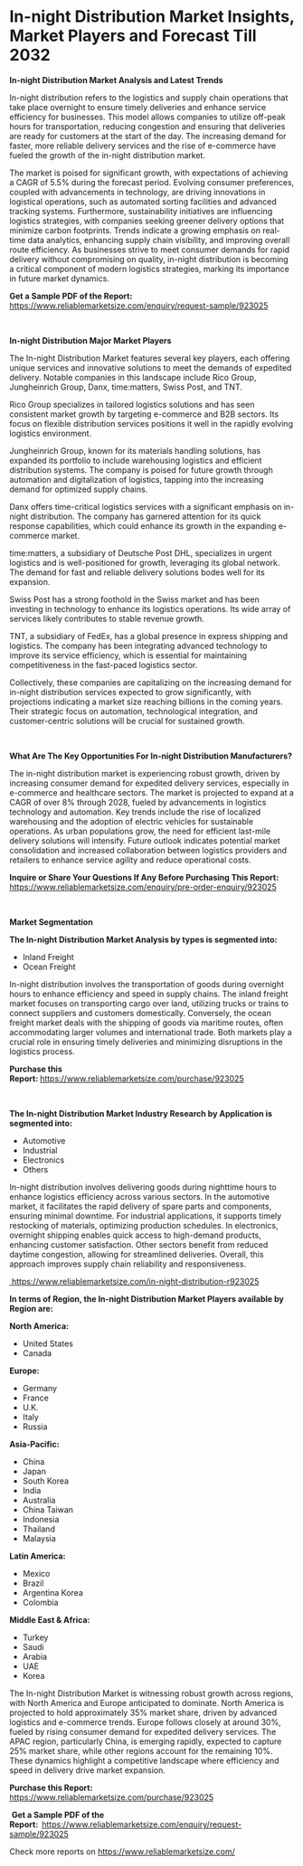 <p><h1>In-night Distribution Market Insights, Market Players and Forecast Till 2032</h1></p><p><strong>In-night Distribution Market Analysis and Latest Trends</strong></p>
<p><p>In-night distribution refers to the logistics and supply chain operations that take place overnight to ensure timely deliveries and enhance service efficiency for businesses. This model allows companies to utilize off-peak hours for transportation, reducing congestion and ensuring that deliveries are ready for customers at the start of the day. The increasing demand for faster, more reliable delivery services and the rise of e-commerce have fueled the growth of the in-night distribution market.</p><p>The market is poised for significant growth, with expectations of achieving a CAGR of 5.5% during the forecast period. Evolving consumer preferences, coupled with advancements in technology, are driving innovations in logistical operations, such as automated sorting facilities and advanced tracking systems. Furthermore, sustainability initiatives are influencing logistics strategies, with companies seeking greener delivery options that minimize carbon footprints. Trends indicate a growing emphasis on real-time data analytics, enhancing supply chain visibility, and improving overall route efficiency. As businesses strive to meet consumer demands for rapid delivery without compromising on quality, in-night distribution is becoming a critical component of modern logistics strategies, marking its importance in future market dynamics.</p></p>
<p><strong>Get a Sample PDF of the Report:&nbsp;</strong> <a href="https://www.reliablemarketsize.com/enquiry/request-sample/923025?utm_campaign=2457&utm_medium=2&utm_source=Github&utm_content=ia&utm_term=11032025&utm_id=in-night-distribution">https://www.reliablemarketsize.com/enquiry/request-sample/923025</a></p>
<p>&nbsp;</p>
<p><strong>In-night Distribution Major Market Players</strong></p>
<p><p>The In-night Distribution Market features several key players, each offering unique services and innovative solutions to meet the demands of expedited delivery. Notable companies in this landscape include Rico Group, Jungheinrich Group, Danx, time:matters, Swiss Post, and TNT.</p><p>Rico Group specializes in tailored logistics solutions and has seen consistent market growth by targeting e-commerce and B2B sectors. Its focus on flexible distribution services positions it well in the rapidly evolving logistics environment.</p><p>Jungheinrich Group, known for its materials handling solutions, has expanded its portfolio to include warehousing logistics and efficient distribution systems. The company is poised for future growth through automation and digitalization of logistics, tapping into the increasing demand for optimized supply chains.</p><p>Danx offers time-critical logistics services with a significant emphasis on in-night distribution. The company has garnered attention for its quick response capabilities, which could enhance its growth in the expanding e-commerce market.</p><p>time:matters, a subsidiary of Deutsche Post DHL, specializes in urgent logistics and is well-positioned for growth, leveraging its global network. The demand for fast and reliable delivery solutions bodes well for its expansion.</p><p>Swiss Post has a strong foothold in the Swiss market and has been investing in technology to enhance its logistics operations. Its wide array of services likely contributes to stable revenue growth.</p><p>TNT, a subsidiary of FedEx, has a global presence in express shipping and logistics. The company has been integrating advanced technology to improve its service efficiency, which is essential for maintaining competitiveness in the fast-paced logistics sector.</p><p>Collectively, these companies are capitalizing on the increasing demand for in-night distribution services expected to grow significantly, with projections indicating a market size reaching billions in the coming years. Their strategic focus on automation, technological integration, and customer-centric solutions will be crucial for sustained growth.</p></p>
<p>&nbsp;</p>
<p><strong>What Are The Key Opportunities For In-night Distribution Manufacturers?</strong></p>
<p><p>The in-night distribution market is experiencing robust growth, driven by increasing consumer demand for expedited delivery services, especially in e-commerce and healthcare sectors. The market is projected to expand at a CAGR of over 8% through 2028, fueled by advancements in logistics technology and automation. Key trends include the rise of localized warehousing and the adoption of electric vehicles for sustainable operations. As urban populations grow, the need for efficient last-mile delivery solutions will intensify. Future outlook indicates potential market consolidation and increased collaboration between logistics providers and retailers to enhance service agility and reduce operational costs.</p></p>
<p><strong>Inquire or Share Your Questions If Any Before Purchasing This Report:</strong> <a href="https://www.reliablemarketsize.com/enquiry/pre-order-enquiry/923025?utm_campaign=2457&utm_medium=2&utm_source=Github&utm_content=ia&utm_term=11032025&utm_id=in-night-distribution">https://www.reliablemarketsize.com/enquiry/pre-order-enquiry/923025</a></p>
<p>&nbsp;</p>
<p><strong>Market Segmentation</strong></p>
<p><strong>The In-night Distribution Market Analysis by types is segmented into:</strong></p>
<p><ul><li>Inland Freight</li><li>Ocean Freight</li></ul></p>
<p><p>In-night distribution involves the transportation of goods during overnight hours to enhance efficiency and speed in supply chains. The inland freight market focuses on transporting cargo over land, utilizing trucks or trains to connect suppliers and customers domestically. Conversely, the ocean freight market deals with the shipping of goods via maritime routes, often accommodating larger volumes and international trade. Both markets play a crucial role in ensuring timely deliveries and minimizing disruptions in the logistics process.</p></p>
<p><strong>Purchase this Report:&nbsp;</strong><a href="https://www.reliablemarketsize.com/purchase/923025?utm_campaign=2457&utm_medium=2&utm_source=Github&utm_content=ia&utm_term=11032025&utm_id=in-night-distribution">https://www.reliablemarketsize.com/purchase/923025</a></p>
<p>&nbsp;</p>
<p><strong>The In-night Distribution Market Industry Research by Application is segmented into:</strong></p>
<p><ul><li>Automotive</li><li>Industrial</li><li>Electronics</li><li>Others</li></ul></p>
<p><p>In-night distribution involves delivering goods during nighttime hours to enhance logistics efficiency across various sectors. In the automotive market, it facilitates the rapid delivery of spare parts and components, ensuring minimal downtime. For industrial applications, it supports timely restocking of materials, optimizing production schedules. In electronics, overnight shipping enables quick access to high-demand products, enhancing customer satisfaction. Other sectors benefit from reduced daytime congestion, allowing for streamlined deliveries. Overall, this approach improves supply chain reliability and responsiveness.</p></p>
<p><a href="https://www.reliablemarketsize.com/in-night-distribution-r923025?utm_campaign=2457&utm_medium=2&utm_source=Github&utm_content=ia&utm_term=11032025&utm_id=in-night-distribution">&nbsp;https://www.reliablemarketsize.com/in-night-distribution-r923025</a></p>
<p><strong>In terms of Region, the In-night Distribution Market Players available by Region are:</strong></p>
<p>
    <p> <strong> North America: </strong>
        <ul>
            <li>United States</li>
            <li>Canada</li>
        </ul>
        </p> 
    <p> <strong> Europe: </strong>
        <ul>
            <li>Germany</li>
            <li>France</li>
            <li>U.K.</li>
            <li>Italy</li>
            <li>Russia</li>
        </ul>
        </p> 
    <p> <strong> Asia-Pacific: </strong>
        <ul>
            <li>China</li>
            <li>Japan</li>
            <li>South Korea</li>
            <li>India</li>
            <li>Australia</li>
            <li>China Taiwan</li>
            <li>Indonesia</li>
            <li>Thailand</li>
            <li>Malaysia</li>
        </ul>
        </p> 
    <p> <strong> Latin America: </strong>
        <ul>
            <li>Mexico</li>
            <li>Brazil</li>
            <li>Argentina Korea</li>
            <li>Colombia</li>
        </ul>
        </p> 
    <p> <strong> Middle East & Africa: </strong>
        <ul>
            <li>Turkey</li>
            <li>Saudi</li>
            <li>Arabia</li>
            <li>UAE</li>
            <li>Korea</li>
        </ul>
    </p>
    </p>
<p><p>The In-night Distribution Market is witnessing robust growth across regions, with North America and Europe anticipated to dominate. North America is projected to hold approximately 35% market share, driven by advanced logistics and e-commerce trends. Europe follows closely at around 30%, fueled by rising consumer demand for expedited delivery services. The APAC region, particularly China, is emerging rapidly, expected to capture 25% market share, while other regions account for the remaining 10%. These dynamics highlight a competitive landscape where efficiency and speed in delivery drive market expansion.</p></p>
<p><strong>Purchase this Report: </strong><a href="https://www.reliablemarketsize.com/purchase/923025?utm_campaign=2457&utm_medium=2&utm_source=Github&utm_content=ia&utm_term=11032025&utm_id=in-night-distribution">https://www.reliablemarketsize.com/purchase/923025</a></p>
<p>&nbsp;<strong>Get a Sample PDF of the Report:&nbsp;&nbsp;</strong><a href="https://www.reliablemarketsize.com/enquiry/request-sample/923025?utm_campaign=2457&utm_medium=2&utm_source=Github&utm_content=ia&utm_term=11032025&utm_id=in-night-distribution">https://www.reliablemarketsize.com/enquiry/request-sample/923025</a></p>
<p><strong></strong></p>
<p>Check more reports on <a href="https://www.reliablemarketsize.com/?utm_campaign=2457&utm_medium=2&utm_source=Github&utm_content=ia&utm_term=11032025&utm_id=in-night-distribution">https://www.reliablemarketsize.com/</a></p>